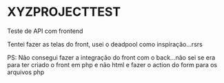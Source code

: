 # XYZPROJECTTEST


Teste de API com frontend

Tentei fazer as telas do front, usei o deadpool como inspiração...rsrs


PS: Não consegui fazer a integração do front com o back...não sei se era para ter criado o front em php e não html e fazer o action do form para os arquivos php

